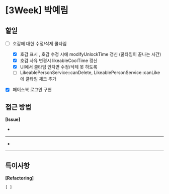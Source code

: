 # [3Week] 박예림

## 할일

- [ ] 호감에 대한 수정/삭제 쿨타임
    - [x] 호감 표시 , 호감 수정 시에 modifyUnlockTime 갱신 (쿨타임이 끝나는 시간)
    - [x] 호감 사유 변경시 likeableCoolTime 갱신
    - [x] UI에서 쿨타임 안차면 수정/삭제 못 하도록
    - [ ] LikeablePersonService::canDelete, LikeablePersonService::canLike 에 쿨타임 체크 추가
- [x] 페이스북 로그인 구현


## 접근 방법

**[Issue]**

-

---

-

---

## 특이사항

**[Refactoring]**

    [ ] 